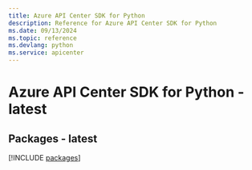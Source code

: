 ```yaml
---
title: Azure API Center SDK for Python
description: Reference for Azure API Center SDK for Python
ms.date: 09/13/2024
ms.topic: reference
ms.devlang: python
ms.service: apicenter
---
```

# Azure API Center SDK for Python - latest
## Packages - latest
[!INCLUDE [packages](api-center-index.md)]